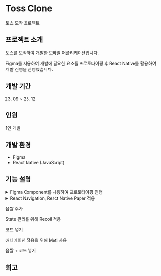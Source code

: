 # Toss Clone
토스 모작 프로젝트

## 프로젝트 소개
토스를 모작하여 개발한 모바일 어플리케이션입니다.



Figma를 사용하여 개발에 필요한 요소들 프로토타이핑 후 React Native를 활용하여 개발 진행을 진행했습니다.

## 개발 기간
23. 09 ~ 23. 12

## 인원
1인 개발

## 개발 환경
* Figma
* React Native (JavaScript)

## 기능 설명


<details>
	<summary>Figma Component를 사용하여 프로토타이핑 진행</summary>
    
   <div align="center" width="100%" height="100%">
    <img src="https://github.com/minkimgyu/minkimgyu/assets/48249824/9c2ef52f-2725-4bb5-ba3e-fe00c97cba3d"/>
    <img src="https://github.com/minkimgyu/minkimgyu/assets/48249824/5a53342c-583d-4af3-a7a3-117a0010bd61"/>
  </div>
   
</details>


<details>
	<summary>React Navigation, React Native Paper 적용</summary>
    
   <div align="center" width="30%" height="30%">
    <img src="https://github.com/minkimgyu/minkimgyu/assets/48249824/9c2ef52f-2725-4bb5-ba3e-fe00c97cba3d"/>
    <img src="https://github.com/minkimgyu/minkimgyu/assets/48249824/5a53342c-583d-4af3-a7a3-117a0010bd61"/>
  </div>
   
</details>



움짤 추가

State 관리를 위해 Recoil 적용

코드 넣기

애니메이션 적용을 위해 Moti 사용

움짤 + 코드 넣기

## 회고


